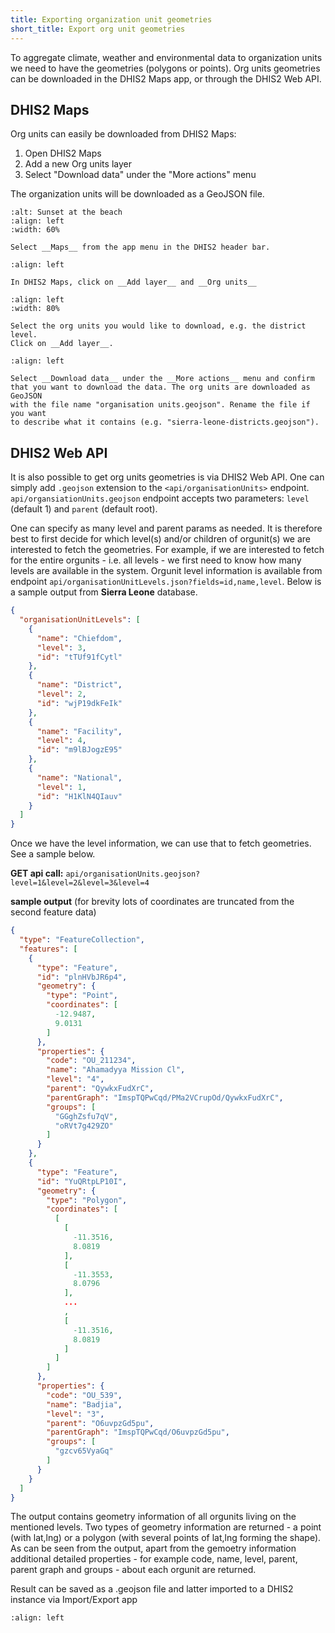 ```yaml
---
title: Exporting organization unit geometries
short_title: Export org unit geometries
---
```


To aggregate climate, weather and environmental data to organization units
we need to have the geometries (polygons or points). Org units geometries
can be downloaded in the DHIS2 Maps app, or through the DHIS2 Web API.

## DHIS2 Maps

Org units can easily be downloaded from DHIS2 Maps:

1. Open DHIS2 Maps
2. Add a new Org units layer
3. Select "Download data" under the "More actions" menu

The organization units will be downloaded as a GeoJSON file.

```{figure} images/maps-geojson-download-1.png
:alt: Sunset at the beach
:align: left
:width: 60%

Select __Maps__ from the app menu in the DHIS2 header bar.
```

```{figure} images/maps-geojson-download-2.png
:align: left

In DHIS2 Maps, click on __Add layer__ and __Org units__
```

```{figure} images/maps-geojson-download-3.png
:align: left
:width: 80%

Select the org units you would like to download, e.g. the district level.
Click on __Add layer__.
```

```{figure} images/maps-geojson-download-4.png
:align: left

Select __Download data__ under the __More actions__ menu and confirm
that you want to download the data. The org units are downloaded as GeoJSON
with the file name "organisation units.geojson". Rename the file if you want
to describe what it contains (e.g. "sierra-leone-districts.geojson").
```

## DHIS2 Web API

It is also possible to get org units geometries is via DHIS2 Web API. One can simply add ```.geojson``` extension to the ```<api/organisationUnits>``` endpoint. ```api/organsiationUnits.geojson``` endpoint accepts two parameters: ```level``` (default 1) and ```parent``` (default root). 

One can specify as many level and parent params as needed. It is therefore best to first decide for which level(s) and/or children of orgunit(s) we are interested to fetch the geometries. For example, if we are interested to fetch for the entire orgunits - i.e. all levels - we first need to know how many levels are available in the system. Orgunit level information is available from endpoint ```api/organisationUnitLevels.json?fields=id,name,level```. Below is a sample output from **Sierra Leone** database.
```json
{
  "organisationUnitLevels": [
    {
      "name": "Chiefdom",
      "level": 3,
      "id": "tTUf91fCytl"
    },
    {
      "name": "District",
      "level": 2,
      "id": "wjP19dkFeIk"
    },
    {
      "name": "Facility",
      "level": 4,
      "id": "m9lBJogzE95"
    },
    {
      "name": "National",
      "level": 1,
      "id": "H1KlN4QIauv"
    }
  ]
}
```

Once we have the level information, we can use that to fetch geometries. See a sample below.

**GET api call:** ```api/organisationUnits.geojson?level=1&level=2&level=3&level=4```

**sample output** (for brevity lots of coordinates are truncated from the second feature data)
```json
{
  "type": "FeatureCollection",
  "features": [
    {
      "type": "Feature",
      "id": "plnHVbJR6p4",
      "geometry": {
        "type": "Point",
        "coordinates": [
          -12.9487,
          9.0131
        ]
      },
      "properties": {
        "code": "OU_211234",
        "name": "Ahamadyya Mission Cl",
        "level": "4",
        "parent": "QywkxFudXrC",
        "parentGraph": "ImspTQPwCqd/PMa2VCrupOd/QywkxFudXrC",
        "groups": [
          "GGghZsfu7qV",
          "oRVt7g429ZO"
        ]
      }
    },
    {
      "type": "Feature",
      "id": "YuQRtpLP10I",
      "geometry": {
        "type": "Polygon",
        "coordinates": [
          [
            [
              -11.3516,
              8.0819
            ],
            [
              -11.3553,
              8.0796
            ],
            ...
            ,
            [
              -11.3516,
              8.0819
            ]
          ]
        ]
      },
      "properties": {
        "code": "OU_539",
        "name": "Badjia",
        "level": "3",
        "parent": "O6uvpzGd5pu",
        "parentGraph": "ImspTQPwCqd/O6uvpzGd5pu",
        "groups": [
          "gzcv65VyaGq"
        ]
      }
    }
  ]
}
```
The output contains geometry information of all orgunits living on the mentioned levels. Two types of geometry information are returned - a point (with lat,lng) or a polygon (with several points of lat,lng forming the shape). As can be seen from the output, apart from the gemoetry information additional detailed properties - for example code, name, level, parent, parent graph and groups - about each orgunit are returned.

Result can be saved as a .geojson file and latter imported to a DHIS2 instance via Import/Export app 
```{figure} images/geometry-import-app.png
:align: left
```